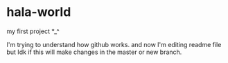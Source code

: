 # hala-world
my first project *_^

I'm trying to understand how github works. and now I'm editing readme file but Idk if this will make changes in the master or new branch.
